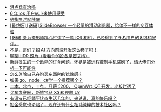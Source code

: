 + [泪点低有治吗](https://www.v2ex.com/t/1117416)
+ [6 年 ios 用户转小米使用感受](https://www.v2ex.com/t/1117466)
+ [纳指啥时候触底](https://www.v2ex.com/t/1117443)
+ [[最终版] [送码] SlideBrowser 一个轻量的滑动浏览器，给你不一样的交互体验](https://www.v2ex.com/t/1117474)
+ [[送码] 身为摄影师精心打造了一款 iOS 相机，已经得到了多名用户的认可和好评。](https://www.v2ex.com/t/1117557)
+ [不是，哥们？招 AI 方向前端开发这么卷了吗！](https://www.v2ex.com/t/1117507)
+ [聊聊 HDR 照片（看看你的设备是否支持）](https://www.v2ex.com/t/1117431)
+ [新鲜发生的一个诡异的订单问题，怀疑是被远程控制手机盗刷了，请大佬们分析一下可能性](https://www.v2ex.com/t/1117510)
+ [怎么消除自己在购买东西时的犹豫感？](https://www.v2ex.com/t/1117571)
+ [如果 go、node、c#学一个推荐哪个？](https://www.v2ex.com/t/1117684)
+ [二本，北京，丁克，月薪 5200， OpenWrt, QT 开发，老板烂透了](https://www.v2ex.com/t/1117739)
+ [买车决赛圈，新款宝马 X3 和理想 L8](https://www.v2ex.com/t/1117746)
+ [有没有已经躺平状态生活几年的，来说说，真的快乐吗？](https://www.v2ex.com/t/1117600)
+ [掘金感觉也沦陷了，现在还有什么相对纯粹的技术社区吗？](https://www.v2ex.com/t/1117662)
